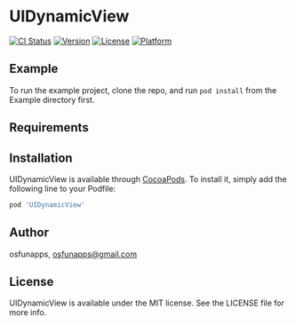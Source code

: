 # UIDynamicView

[![CI Status](https://img.shields.io/travis/osfunapps/UIDynamicView.svg?style=flat)](https://travis-ci.org/osfunapps/UIDynamicView)
[![Version](https://img.shields.io/cocoapods/v/UIDynamicView.svg?style=flat)](https://cocoapods.org/pods/UIDynamicView)
[![License](https://img.shields.io/cocoapods/l/UIDynamicView.svg?style=flat)](https://cocoapods.org/pods/UIDynamicView)
[![Platform](https://img.shields.io/cocoapods/p/UIDynamicView.svg?style=flat)](https://cocoapods.org/pods/UIDynamicView)

## Example

To run the example project, clone the repo, and run `pod install` from the Example directory first.

## Requirements

## Installation

UIDynamicView is available through [CocoaPods](https://cocoapods.org). To install
it, simply add the following line to your Podfile:

```ruby
pod 'UIDynamicView'
```

## Author

osfunapps, osfunapps@gmail.com

## License

UIDynamicView is available under the MIT license. See the LICENSE file for more info.
